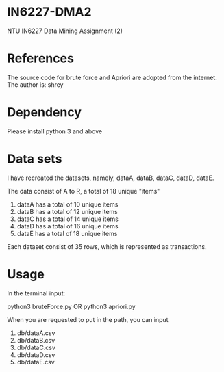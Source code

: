 # IN6227-DMA2
NTU IN6227 Data Mining Assignment (2)

# References
The source code for brute force and Apriori are adopted from the internet.
The author is: shrey

# Dependency
Please install python 3 and above

# Data sets
I have recreated the datasets, namely, dataA, dataB, dataC, dataD, dataE.

The data consist of A to R, a total of 18 unique "items"

1. dataA has a total of 10 unique items
2. dataB has a total of 12 unique items
3. dataC has a total of 14 unique items
4. dataD has a total of 16 unique items
5. dataE has a total of 18 unique items

Each dataset consist of 35 rows, which is represented as transactions.

# Usage
In the terminal input:

python3 bruteForce.py
OR
python3 apriori.py

When you are requested to put in the path, you can input

1. db/dataA.csv
2. db/dataB.csv
3. db/dataC.csv
4. db/dataD.csv
5. db/dataE.csv